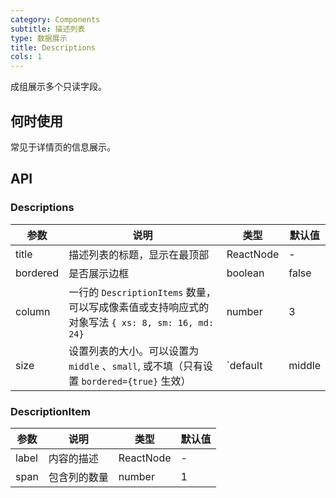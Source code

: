 ```yaml
---
category: Components
subtitle: 描述列表
type: 数据展示
title: Descriptions
cols: 1
---
```


成组展示多个只读字段。

## 何时使用

常见于详情页的信息展示。

## API

### Descriptions

| 参数 | 说明 | 类型 | 默认值 |
| --- | --- | --- | --- |
| title | 描述列表的标题，显示在最顶部 | ReactNode | - |
| bordered | 是否展示边框 | boolean | false |
| column | 一行的 `DescriptionItems` 数量，可以写成像素值或支持响应式的对象写法 `{ xs: 8, sm: 16, md: 24}` | number | 3 |
| size | 设置列表的大小。可以设置为 `middle` 、`small`, 或不填（只有设置 `bordered={true}` 生效） | `default | middle | small` | false |

### DescriptionItem

| 参数  | 说明         | 类型      | 默认值 |
| ----- | ------------ | --------- | ------ |
| label | 内容的描述   | ReactNode | -      |
| span  | 包含列的数量 | number    | 1      |
